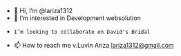 - 👋 Hi, I’m @lariza1312
- 👀 I’m interested in Development websolution 
-     I’m looking to collaborate on David's Bridal 
- 📫 How to reach me v.Luvin Ariza <lariza1312@gmail.com>

<!---
lariza1312/lariza1312 is a ✨ special ✨ repository because its `README.md` (this file) appears on your GitHub profile.
You can click the Preview link to take a look at your changes.
--->
